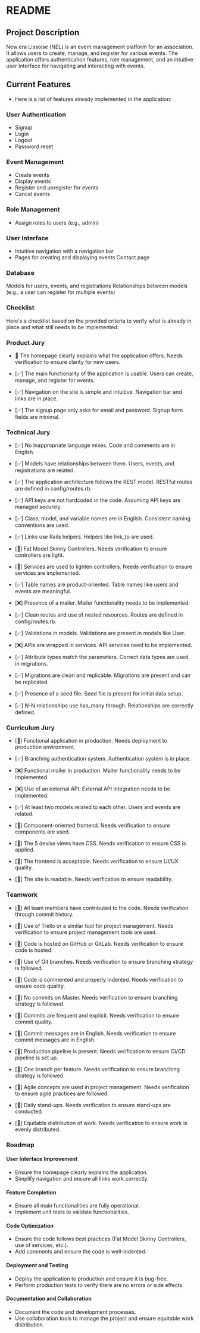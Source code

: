 # README

## Project Description

New era Lissoise (NEL) is an event management platform for an association. It allows users to create, manage, and register for various events. The application offers authentication features, role management, and an intuitive user interface for navigating and interacting with events.

## Current Features

- Here is a list of features already implemented in the application:

### User Authentication

- Signup
- Login
- Logout
- Password reset

### Event Management

- Create events
- Display events
- Register and unregister for events
- Cancel events

### Role Management

- Assign roles to users (e.g., admin)

### User Interface

- Intuitive navigation with a navigation bar
- Pages for creating and displaying events
  Contact page

### Database

Models for users, events, and registrations
Relationships between models (e.g., a user can register for multiple events)

### Checklist

Here's a checklist based on the provided criteria to verify what is already in place and what still needs to be implemented:

### Product Jury

- 🔄 The homepage clearly explains what the application offers.
  Needs verification to ensure clarity for new users.

- [✅] The main functionality of the application is usable.
  Users can create, manage, and register for events.

- [✅] Navigation on the site is simple and intuitive.
  Navigation bar and links are in place.
- [✅] The signup page only asks for email and password.
  Signup form fields are minimal.

### Technical Jury

- [✅] No inappropriate language mixes.
  Code and comments are in English.

- [✅] Models have relationships between them.
  Users, events, and registrations are related.

- [✅] The application architecture follows the REST model.
  RESTful routes are defined in config/routes.rb.

- [✅] API keys are not hardcoded in the code.
  Assuming API keys are managed securely.

- [✅] Class, model, and variable names are in English.
  Consistent naming conventions are used.

- [✅] Links use Rails helpers.
  Helpers like link_to are used.

- [🔄] Fat Model Skinny Controllers.
  Needs verification to ensure controllers are light.

- [🔄] Services are used to lighten controllers.
  Needs verification to ensure services are implemented.

- [✅] Table names are product-oriented.
  Table names like users and events are meaningful.

- [❌] Presence of a mailer.
  Mailer functionality needs to be implemented.

- [✅] Clean routes and use of nested resources.
  Routes are defined in config/routes.rb.

- [✅] Validations in models.
  Validations are present in models like User.

- [❌] APIs are wrapped in services.
  API services need to be implemented.

- [✅] Attribute types match the parameters.
  Correct data types are used in migrations.

- [✅] Migrations are clean and replicable.
  Migrations are present and can be replicated.

- [✅] Presence of a seed file.
  Seed file is present for initial data setup.

- [✅] N-N relationships use has_many through.
  Relationships are correctly defined.

### Curriculum Jury

- [🔄] Functional application in production.
  Needs deployment to production environment.

- [✅] Branching authentication system.
  Authentication system is in place.

- [❌] Functional mailer in production.
  Mailer functionality needs to be implemented.

- [❌] Use of an external API.
  External API integration needs to be implemented.

- [✅] At least two models related to each other.
  Users and events are related.

- [🔄] Component-oriented frontend.
  Needs verification to ensure components are used.

- [🔄] The 5 devise views have CSS.
  Needs verification to ensure CSS is applied.

- [🔄] The frontend is acceptable.
  Needs verification to ensure UI/UX quality.

- [🔄] The site is readable.
  Needs verification to ensure readability.

### Teamwork

- [🔄] All team members have contributed to the code.
  Needs verification through commit history.

- [🔄] Use of Trello or a similar tool for project management.
  Needs verification to ensure project management tools are used.

- [🔄] Code is hosted on GitHub or GitLab.
  Needs verification to ensure code is hosted.

- [🔄] Use of Git branches.
  Needs verification to ensure branching strategy is followed.

- [🔄] Code is commented and properly indented.
  Needs verification to ensure code quality.

- [🔄] No commits on Master.
  Needs verification to ensure branching strategy is followed.

- [🔄] Commits are frequent and explicit.
  Needs verification to ensure commit quality.

- [🔄] Commit messages are in English.
  Needs verification to ensure commit messages are in English.

- [🔄] Production pipeline is present.
  Needs verification to ensure CI/CD pipeline is set up.

- [🔄] One branch per feature.
  Needs verification to ensure branching strategy is followed.
- [🔄] Agile concepts are used in project management.
  Needs verification to ensure agile practices are followed.

- [🔄] Daily stand-ups.
  Needs verification to ensure stand-ups are conducted.

- [🔄] Equitable distribution of work.
  Needs verification to ensure work is evenly distributed.

### Roadmap

#### User Interface Improvement

- Ensure the homepage clearly explains the application.
- Simplify navigation and ensure all links work correctly.

#### Feature Completion

- Ensure all main functionalities are fully operational.
- Implement unit tests to validate functionalities.

#### Code Optimization

- Ensure the code follows best practices (Fat Model Skinny Controllers, use of services, etc.).
- Add comments and ensure the code is well-indented.

#### Deployment and Testing

- Deploy the application to production and ensure it is bug-free.
- Perform production tests to verify there are no errors or side effects.

#### Documentation and Collaboration

- Document the code and development processes.
- Use collaboration tools to manage the project and ensure equitable work distribution.
